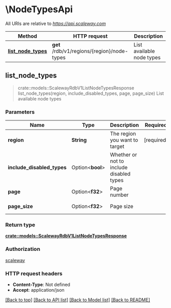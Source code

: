 # \NodeTypesApi

All URIs are relative to *https://api.scaleway.com*

Method | HTTP request | Description
------------- | ------------- | -------------
[**list_node_types**](NodeTypesApi.md#list_node_types) | **get** /rdb/v1/regions/{region}/node-types | List available node types



## list_node_types

> crate::models::ScalewayRdbV1ListNodeTypesResponse list_node_types(region, include_disabled_types, page, page_size)
List available node types

### Parameters


Name | Type | Description  | Required | Notes
------------- | ------------- | ------------- | ------------- | -------------
**region** | **String** | The region you want to target | [required] |
**include_disabled_types** | Option<**bool**> | Whether or not to include disabled types |  |
**page** | Option<**f32**> | Page number |  |[default to 1]
**page_size** | Option<**f32**> | Page size |  |[default to 20]

### Return type

[**crate::models::ScalewayRdbV1ListNodeTypesResponse**](scaleway.rdb.v1.ListNodeTypesResponse.md)

### Authorization

[scaleway](../README.md#scaleway)

### HTTP request headers

- **Content-Type**: Not defined
- **Accept**: application/json

[[Back to top]](#) [[Back to API list]](../README.md#documentation-for-api-endpoints) [[Back to Model list]](../README.md#documentation-for-models) [[Back to README]](../README.md)

